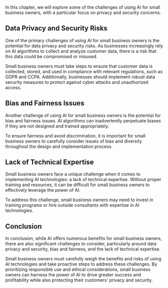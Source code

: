 
In this chapter, we will explore some of the challenges of using AI for small business owners, with a particular focus on privacy and security concerns.

Data Privacy and Security Risks
-------------------------------

One of the primary challenges of using AI for small business owners is the potential for data privacy and security risks. As businesses increasingly rely on AI algorithms to collect and analyze customer data, there is a risk that this data could be compromised or misused.

Small business owners must take steps to ensure that customer data is collected, stored, and used in compliance with relevant regulations, such as GDPR and CCPA. Additionally, businesses should implement robust data security measures to protect against cyber attacks and unauthorized access.

Bias and Fairness Issues
------------------------

Another challenge of using AI for small business owners is the potential for bias and fairness issues. AI algorithms can inadvertently perpetuate biases if they are not designed and trained appropriately.

To ensure fairness and avoid discrimination, it is important for small business owners to carefully consider issues of bias and diversity throughout the design and implementation process.

Lack of Technical Expertise
---------------------------

Small business owners face a unique challenge when it comes to implementing AI technologies: a lack of technical expertise. Without proper training and resources, it can be difficult for small business owners to effectively leverage the power of AI.

To address this challenge, small business owners may need to invest in training programs or hire outside consultants with expertise in AI technologies.

Conclusion
----------

In conclusion, while AI offers numerous benefits for small business owners, there are also significant challenges to consider, particularly around data privacy and security, bias and fairness, and the lack of technical expertise.

Small business owners must carefully weigh the benefits and risks of using AI technologies and take proactive steps to address these challenges. By prioritizing responsible use and ethical considerations, small business owners can harness the power of AI to drive greater success and profitability while also protecting their customers' privacy and security.
